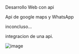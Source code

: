 Desarrollo Web con api

Api de google maps y WhatsApp

inconcluso...

integracion de una api.



![image](https://github.com/iviboot/007-Api/assets/126647369/54ea4d7b-7c15-493e-80a8-4158ae48a0b1)
